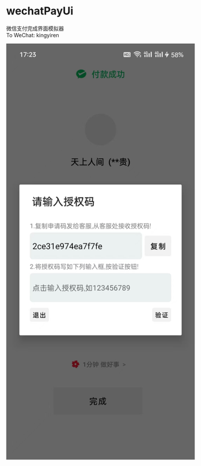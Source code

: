# wechatPayUi
微信支付完成界面模拟器
<br>
To WeChat: kingyiren

<img src="https://github.com/kingyiren/wechatPayUi/blob/main/pp.jpg" width="600px">

